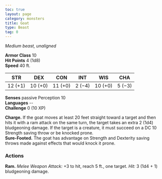 ```yaml
---
toc: true
layout: page
category: monsters
title: Goat
type: Beast
tag: 0
---
```

_Medium beast, unaligned_

**Armor Class** 10    
**Hit Points** 4 (1d8)    
**Speed** 40 ft. 

| STR     | DEX     | CON     | INT     | WIS     | CHA     |
|---------|---------|---------|---------|---------|---------|
| 12 (+1) | 10 (+0) | 11 (+0) | 2 (−4)  | 10 (+0) | 5 (−3)  |  

**Senses** passive Perception 10    
**Languages** --    
**Challenge** 0 (10 XP) 

**Charge.** If the goat moves at least 20 feet straight toward a target and then hits it with a ram attack on the same turn, the target takes an extra 2 (1d4) bludgeoning damage. If the target is a creature, it must succeed on a DC 10 Strength saving throw or be knocked prone.    
**Sure-Footed.** The goat has advantage on Strength and Dexterity saving throws made against effects that would knock it prone. 

### Actions 
**Ram.** _Melee Weapon Attack:_ +3 to hit, reach 5 ft., one target. _Hit:_ 3 (1d4 + 1) bludgeoning damage.